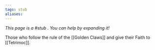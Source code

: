 ```yaml
---
tags: stub
aliases:
---
```


*This page is a #stub . You can help by expanding it!*

Those who follow the rule of the [[Golden Claws]] and give their Faith to [[Tetrimoc]].